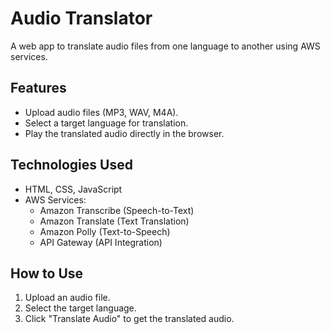 # Audio Translator

A web app to translate audio files from one language to another using AWS services.

## Features
- Upload audio files (MP3, WAV, M4A).
- Select a target language for translation.
- Play the translated audio directly in the browser.

## Technologies Used
- HTML, CSS, JavaScript
- AWS Services:
  - Amazon Transcribe (Speech-to-Text)
  - Amazon Translate (Text Translation)
  - Amazon Polly (Text-to-Speech)
  - API Gateway (API Integration)

## How to Use
1. Upload an audio file.
2. Select the target language.
3. Click "Translate Audio" to get the translated audio.
